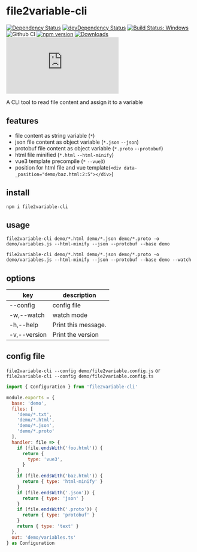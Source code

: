 # file2variable-cli

[![Dependency Status](https://david-dm.org/plantain-00/file2variable-cli.svg)](https://david-dm.org/plantain-00/file2variable-cli)
[![devDependency Status](https://david-dm.org/plantain-00/file2variable-cli/dev-status.svg)](https://david-dm.org/plantain-00/file2variable-cli#info=devDependencies)
[![Build Status: Windows](https://ci.appveyor.com/api/projects/status/github/plantain-00/file2variable-cli?branch=master&svg=true)](https://ci.appveyor.com/project/plantain-00/file2variable-cli/branch/master)
![Github CI](https://github.com/plantain-00/file2variable-cli/workflows/Github%20CI/badge.svg)
[![npm version](https://badge.fury.io/js/file2variable-cli.svg)](https://badge.fury.io/js/file2variable-cli)
[![Downloads](https://img.shields.io/npm/dm/file2variable-cli.svg)](https://www.npmjs.com/package/file2variable-cli)
[![type-coverage](https://img.shields.io/badge/dynamic/json.svg?label=type-coverage&prefix=%E2%89%A5&suffix=%&query=$.typeCoverage.atLeast&uri=https%3A%2F%2Fraw.githubusercontent.com%2Fplantain-00%2Ffile2variable-cli%2Fmaster%2Fpackage.json)](https://github.com/plantain-00/file2variable-cli)

A CLI tool to read file content and assign it to a variable

## features

+ file content as string variable (`*`)
+ json file content as object variable (`*.json` `--json`)
+ protobuf file content as object variable (`*.proto` `--protobuf`)
+ html file minified (`*.html` `--html-minify`)
+ vue3 template precompile (`*` `--vue3`)
+ position for html file and vue template(`<div data-_position="demo/baz.html:2:5"></div>`)

## install

`npm i file2variable-cli`

## usage

`file2variable-cli demo/*.html demo/*.json demo/*.proto -o demo/variables.js --html-minify --json --protobuf --base demo`

`file2variable-cli demo/*.html demo/*.json demo/*.proto -o demo/variables.js --html-minify --json --protobuf --base demo --watch`

## options

key | description
--- | ---
--config | config file
-w,--watch | watch mode
-h,--help | Print this message.
-v,--version | Print the version

## config file

`file2variable-cli --config demo/file2variable.config.js` or `file2variable-cli --config demo/file2variable.config.ts`

```js
import { Configuration } from 'file2variable-cli'

module.exports = {
  base: 'demo',
  files: [
    'demo/*.txt',
    'demo/*.html',
    'demo/*.json',
    'demo/*.proto'
  ],
  handler: file => {
    if (file.endsWith('foo.html')) {
      return {
        type: 'vue3',
      }
    }
    if (file.endsWith('baz.html')) {
      return { type: 'html-minify' }
    }
    if (file.endsWith('.json')) {
      return { type: 'json' }
    }
    if (file.endsWith('.proto')) {
      return { type: 'protobuf' }
    }
    return { type: 'text' }
  },
  out: 'demo/variables.ts'
} as Configuration
```
